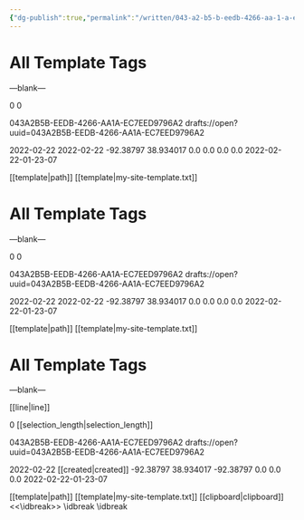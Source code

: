 ```yaml
---
{"dg-publish":true,"permalink":"/written/043-a2-b5-b-eedb-4266-aa-1-a-ec-7-eed-9796-a2/","dgHomeLink":true,"dgPassFrontmatter":false}
---
```


# All Template Tags



—blank—















0
0

043A2B5B-EEDB-4266-AA1A-EC7EED9796A2
drafts://open?uuid=043A2B5B-EEDB-4266-AA1A-EC7EED9796A2

2022-02-22
2022-02-22
-92.38797
38.934017
0.0
0.0
0.0
0.0
2022-02-22-01-23-07

[[template|path]]
[[template|my-site-template.txt]]
# All Template Tags



—blank—















0
0

043A2B5B-EEDB-4266-AA1A-EC7EED9796A2
drafts://open?uuid=043A2B5B-EEDB-4266-AA1A-EC7EED9796A2

2022-02-22
2022-02-22
-92.38797
38.934017
0.0
0.0
0.0
0.0
2022-02-22-01-23-07

[[template|path]]
[[template|my-site-template.txt]]
# All Template Tags



—blank—







[[line|line]]







0
[[selection_length|selection_length]]

043A2B5B-EEDB-4266-AA1A-EC7EED9796A2
drafts://open?uuid=043A2B5B-EEDB-4266-AA1A-EC7EED9796A2

2022-02-22
[[created|created]]
-92.38797
38.934017
-92.38797
0.0
0.0
0.0
2022-02-22-01-23-07

[[template|path]]
[[template|my-site-template.txt]]
[[clipboard|clipboard]]
<<\idbreak>>
\idbreak
\idbreak